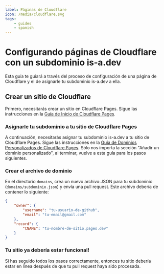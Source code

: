 ```yaml
---
label: Páginas de Cloudflare
icon: /media/cloudflare.svg
tags:
    - guides
    - spanish
---
```


# Configurando páginas de Cloudflare con un subdominio is-a.dev

Esta guía te guiará a través del proceso de configuración de una página de Cloudflare y el de asignarle tu subdominio is-a.dev a ella.

## Crear un sitio de Cloudflare

Primero, necesitarás crear un sitio en Cloudflare Pages. Sigue las instrucciones en la [Guía de Inicio de Cloudflare Pages](https://developers.cloudflare.com/pages/get-started/guide/).

### Asignarle tu subdominio a tu sitio de Cloudflare Pages

A continuación, necesitarás asignar tu subdominio is-a.dev a tu sitio de Cloudflare Pages. Sigue las instrucciones en la [Guía de Dominios Personalizados de Cloudflare Pages](https://developers.cloudflare.com/pages/platform/custom-domains/#add-a-custom-domain). Sólo nos importa la sección "Añadir un dominio personalizado", al terminar, vuelve a esta guía para los pasos siguientes.

### Crear el archivo de dominio

En el directorio `domains`, crea un nuevo archivo JSON para tu subdominio (`domains/subdominio.json`) y envía una pull request. Este archivo debería de contener lo siguiente:

```json
{
    "owner": {
        "username": "tu-usuario-de-github",
        "email": "tu-email@gmail.com"
    },
    "record": {
        "CNAME": "tu-nombre-de-sitio.pages.dev"
    }
}
```

### Tu sitio ya debería estar funcional!

Si has seguido todos los pasos correctamente, entonces tu sitio debería estar en línea después de que tu pull request haya sido procesada.